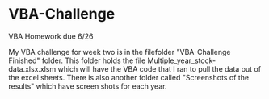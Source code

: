 # VBA-Challenge
VBA Homework due 6/26

My VBA challenge for week two is in the filefolder "VBA-Challenge Finished" folder.  This folder holds the file Multiple_year_stock-data.xlsx.xlsm which will have the VBA code that I ran to pull the data out of the excel sheets.  There is also another folder called "Screenshots of the results" which have screen shots for each year.